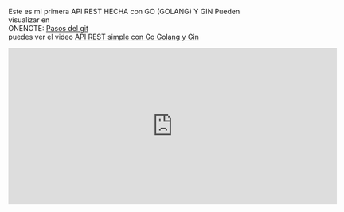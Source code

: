 Este es mi primera API REST HECHA con GO (GOLANG) Y GIN
Pueden visualizar en 
<br>
ONENOTE: <a href="https://onedrive.live.com/view.aspx?resid=A63B3F665A5415ED%212527&id=documents&wd=target%28Go%20%28Golang%5C%29%20y%20Gin.one%7C71708F56-1667-4CC7-AF63-5B8E79E1225F%2F%29">Pasos del git</a>
<br>
puedes ver el video <a href="https://www.youtube.com/watch?v=ip9q-Kdsr2c&t=1235s">API REST simple con Go Golang y Gin<a>

<div class="col" style="border-box: 10px; hidden:overflow">
    <iframe width="660" height="315" src="https://www.youtube.com/embed/ip9q-Kdsr2c" title="YouTube video player" frameborder="0" allow="accelerometer; autoplay; clipboard-write; encrypted-media; gyroscope; picture-in-picture; web-share" allowfullscreen></iframe>
</div>